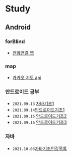 # Study
## Android
### forBlind
- [전화연결 앱](./01.androidCode/01.forBlind)
### map
- [카카오 지도 api](./01.androidCode/02.map) 
### 안드로이드 공부
- `2021.09.13`  [자바기초1](./02.studyData/01.Android/0913/01.자바기초1/2021.09.13_자바기초정리1.md)
- `2021.09.14`[안드로이드기초1](./02.studyData/01.Android/0914/01.안드로이드1/2021년09월14일_안드로이드1.md)
- `2021.09.15` [안드로이드기초2](./02.studyData/01.Android/0915/01.안드로이드2/2021.09.15_안드로이드2.md)
- `2021.09.16` [안드로이드기초3](./02.studyData/01.Android/0916/01.안드로이드3/2021.09.16_안드로이드3.md)
### 자바
- `2021.10.03`[자바기초인강목록](./02.studyData/02.JAVA/1003/01.자바기초인강목록/윤성우열혈자바기초인강.md)
